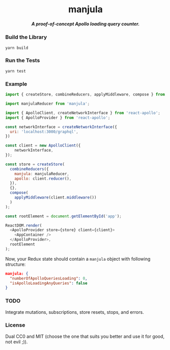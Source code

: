 <h1 align="center">manjula</h1>

<h5 align="center">
A proof-of-concept Apollo loading query counter.
</h5>

### Build the Library

```
yarn build
```

### Run the Tests

```
yarn test
```

### Example

```js
import { createStore, combineReducers, applyMiddleware, compose } from 'redux';

import manjulaReducer from 'manjula';

import { ApolloClient, createNetworkInterface } from 'react-apollo';
import { ApolloProvider } from 'react-apollo';

const networkInterface = createNetworkInterface({
  uri: 'localhost:3000/graphql',
})

const client = new ApolloClient({
    networkInterface,
});

const store = createStore(
  combineReducers({
    manjula: manjulaReducer,
    apollo: client.reducer(),
  }),
  {},
  compose(
    applyMiddleware(client.middleware())
  )
);

const rootElement = document.getElementById('app');

ReactDOM.render(
  <ApolloProvider store={store} client={client}>
    <AppContainer />
  </ApolloProvider>,
  rootElement
);
```

Now, your Redux state should contain a `manjula` object with following structure:

```json
manjula: {
  "numberOfApolloQueriesLoading": 0,
  "isApolloLoadingAnyQueries": false
}
```

### TODO

Integrate mutations, subscriptions, store resets, stops, and errors.

### License

Dual CC0 and MIT (choose the one that suits you better and use it for good, not evil ;)).

